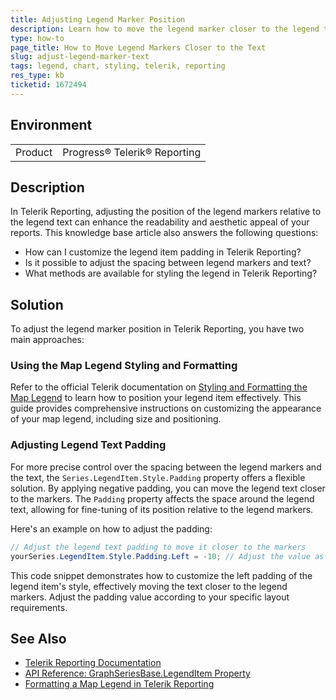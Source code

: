 ```yaml
---
title: Adjusting Legend Marker Position
description: Learn how to move the legend marker closer to the legend text in Telerik Reporting charts.
type: how-to
page_title: How to Move Legend Markers Closer to the Text
slug: adjust-legend-marker-text
tags: legend, chart, styling, telerik, reporting
res_type: kb
ticketid: 1672494
---
```


## Environment

<table>
<tbody>
<tr>
<td>Product</td>
<td>Progress® Telerik® Reporting</td>
</tr>
</tbody>
</table>

## Description

In Telerik Reporting, adjusting the position of the legend markers relative to the legend text can enhance the readability and aesthetic appeal of your reports. This knowledge base article also answers the following questions:
- How can I customize the legend item padding in Telerik Reporting?
- Is it possible to adjust the spacing between legend markers and text?
- What methods are available for styling the legend in Telerik Reporting?

## Solution

To adjust the legend marker position in Telerik Reporting, you have two main approaches:

### Using the Map Legend Styling and Formatting

Refer to the official Telerik documentation on [Styling and Formatting the Map Legend](https://docs.telerik.com/reporting/report-items/map/formatting-a-map/legend#setting-the-size) to learn how to position your legend item effectively. This guide provides comprehensive instructions on customizing the appearance of your map legend, including size and positioning.

### Adjusting Legend Text Padding

For more precise control over the spacing between the legend markers and the text, the `Series.LegendItem.Style.Padding` property offers a flexible solution. By applying negative padding, you can move the legend text closer to the markers. The `Padding` property affects the space around the legend text, allowing for fine-tuning of its position relative to the legend markers.

Here's an example on how to adjust the padding:

```csharp
// Adjust the legend text padding to move it closer to the markers
yourSeries.LegendItem.Style.Padding.Left = -10; // Adjust the value as needed
```

This code snippet demonstrates how to customize the left padding of the legend item's style, effectively moving the text closer to the legend markers. Adjust the padding value according to your specific layout requirements.

## See Also

- [Telerik Reporting Documentation](https://docs.telerik.com/reporting/)
- [API Reference: GraphSeriesBase.LegendItem Property](https://docs.telerik.com/reporting/api/telerik.reporting.graphseriesbase#collapsible-Telerik_Reporting_GraphSeriesBase_LegendItem)
- [Formatting a Map Legend in Telerik Reporting](https://docs.telerik.com/reporting/report-items/map/formatting-a-map/legend#setting-the-size)
